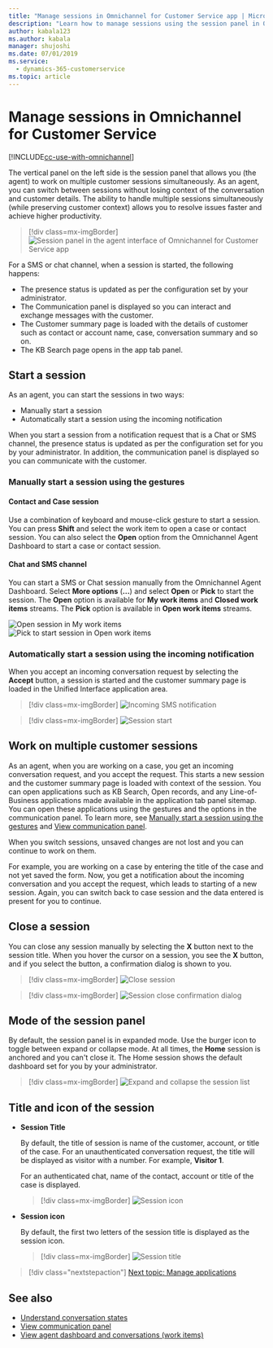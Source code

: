 ```yaml
---
title: "Manage sessions in Omnichannel for Customer Service app | MicrosoftDocs"
description: "Learn how to manage sessions using the session panel in Omnichannel for Customer Service app"
author: kabala123
ms.author: kabala
manager: shujoshi
ms.date: 07/01/2019
ms.service: 
  - dynamics-365-customerservice
ms.topic: article
---
```


# Manage sessions in Omnichannel for Customer Service

[!INCLUDE[cc-use-with-omnichannel](../../../includes/cc-use-with-omnichannel.md)]

The vertical panel on the left side is the session panel that allows you (the agent) to work on multiple customer sessions simultaneously. As an agent, you can switch between sessions without losing context of the conversation and customer details. The ability to handle multiple sessions simultaneously (while preserving customer context) allows you to resolve issues faster and achieve higher productivity.

> [!div class=mx-imgBorder]
> ![Session panel in the agent interface of Omnichannel for Customer Service app](../../media/oceh/oceh-agent-interface-session-panel.png "Session panel in Omnichannel for Customer Service app")

For a SMS or chat channel, when a session is started, the following happens:

- The presence status is updated as per the configuration set by your administrator.
- The Communication panel is displayed so you can interact and exchange messages with the customer.
- The Customer summary page is loaded with the details of customer such as contact or account name, case, conversation summary and so on.
- The KB Search page opens in the app tab panel.

## Start a session

As an agent, you can start the sessions in two ways:

- Manually start a session
- Automatically start a session using the incoming notification
 
When you start a session from a notification request that is a Chat or SMS channel, the presence status is updated as per the configuration set for you by your administrator. In addition, the communication panel is displayed so you can communicate with the customer.

### Manually start a session using the gestures

#### Contact and Case session
Use a combination of keyboard and mouse-click gesture to start a session. You can press **Shift** and select the work item to open a case or contact session. You can also select the **Open** option from the Omnichannel Agent Dashboard to start a case or contact session.

#### Chat and SMS channel

You can start a SMS or Chat session manually from the Omnichannel Agent Dashboard. Select **More options** (**...**) and select **Open** or **Pick** to start the session. The **Open** option is available for **My work items** and **Closed work items** streams. The **Pick** option is available in **Open work items** streams.

 ![Open session in My work items](../../media/oceh/oc-open-work-item-my-work-items.png "Open session in My work items") ![Pick to start session in Open work items](../../media/oceh/oc-pick-work-item-open-work-items.png "Pick to start session in Open work items")

### Automatically start a session using the incoming notification

When you accept an incoming conversation request by selecting the **Accept** button, a session is started and the customer summary page is loaded in the Unified Interface application area.

 > [!div class=mx-imgBorder]
 > ![Incoming SMS notification](../../media/oceh/sms-notification-request.png "Incoming SMS notification")

 > [!div class=mx-imgBorder]
 > ![Session start](../../media/oceh/oceh-session-start.png "Session start")

## Work on multiple customer sessions

As an agent, when you are working on a case, you get an incoming conversation request, and you accept the request. This starts a new session and the customer summary page is loaded with context of the session. You can open applications such as KB Search, Open records, and any Line-of-Business applications made available in the application tab panel sitemap. You can open these applications using the gestures and the options in the communication panel. To learn more, see [Manually start a session using the gestures](#manually-start-a-session-using-the-gestures) and [View communication panel](oc-conversation-control.md).

When you switch sessions, unsaved changes are not lost and you can continue to work on them.

For example, you are working on a case by entering the title of the case and not yet saved the form. Now, you get a notification about the incoming conversation and you accept the request, which leads to starting of a new session. Again, you can switch back to case session and the data entered is present for you to continue.

## Close a session

You can close any session manually by selecting the **X** button next to the session title. When you hover the cursor on a session, you see the **X** button, and if you select the button, a confirmation dialog is shown to you.

   > [!div class=mx-imgBorder]
   > ![Close session](../../media/oceh/close-session.png "Close session")

   > [!div class=mx-imgBorder]
   > ![Session close confirmation dialog](../../media/oceh/oceh-session-close-confirm-dialog.png "Session close confirmation dialog")

## Mode of the session panel

By default, the session panel is in expanded mode. Use the burger icon to toggle between expand or collapse mode.
At all times, the **Home** session is anchored and you can't close it. The Home session shows the default dashboard set for you by your administrator.

   > [!div class=mx-imgBorder]
   > ![Expand and collapse the session list](../../media/oceh/expand-collapse-session-list.png "Expand and collapse the session list")


## Title and icon of the session

- **Session Title**

    By default, the title of session is name of the customer, account, or title of the case. For an unauthenticated conversation request, the title will be displayed as visitor with a number. For example, **Visitor 1**.
    
    For an authenticated chat, name of the contact, account or title of the case is displayed.

    > [!div class=mx-imgBorder]
    > ![Session icon](../../media/oceh/oceh-session-icon.png "Session icon")

- **Session icon**

    By default, the first two letters of the session title is displayed as the session icon.

    > [!div class=mx-imgBorder]
    > ![Session title](../../media/oceh/oceh-session-title.png "Session title")

> [!div class="nextstepaction"]
> [Next topic: Manage applications](oc-manage-applications.md)

## See also

- [Understand conversation states](oc-conversation-state.md)
- [View communication panel](oc-conversation-control.md)
- [View agent dashboard and conversations (work items)](oc-agent-dashboard.md)
